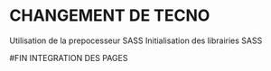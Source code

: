 # CHANGEMENT DE TECNO
Utilisation de la prepocesseur SASS
Initialisation des librairies SASS

#FIN INTEGRATION DES PAGES 

